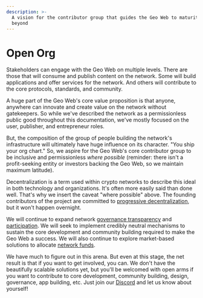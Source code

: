 ```yaml
---
description: >-
  A vision for the contributor group that guides the Geo Web to maturity and
  beyond
---
```


# Open Org

Stakeholders can engage with the Geo Web on multiple levels. There are those that will consume and publish content on the network. Some will build applications and offer services for the network. And others will contribute to the core protocols, standards, and community.

A huge part of the Geo Web's core value proposition is that anyone, anywhere can innovate and create value on the network without gatekeepers. So while we've described the network as a permissionless public good throughout this documentation, we've mostly focused on the user, publisher, and entrepreneur roles.&#x20;

But, the composition of the group of people building the network's infrastructure will ultimately have huge influence on its character. "You ship your org chart." So, we aspire for the Geo Web's core contributor group to be inclusive and permissionless _where possible_ (reminder: there isn't a profit-seeking entity or investors backing the Geo Web, so we maintain maximum latitude).

Decentralization is a term used within crypto networks to describe this ideal in both technology and organizations. It's often more easily said than done well. That's why we insert the caveat "where possible" above. The founding contributors of the project are committed to [progressive decentralization](https://a16z.com/2020/01/09/progressive-decentralization-crypto-product-management/), but it won't happen overnight.

We will continue to expand network [governance transparency](geo-web-dao.md) and [participation](https://forum.geoweb.network/). We will seek to implement credibly neutral mechanisms to sustain the core development and community building required to make the Geo Web a success. We will also continue to explore market-based solutions to allocate [network funds](../concepts/network-funds.md).

We have much to figure out in this arena. But even at this stage, the net result is that if you want to get involved, you can. We don't have the beautifully scalable solutions yet, but you'll be welcomed with open arms if you want to contribute to core development, community building, design, governance, app building, etc. Just join our [Discord](https://discord.com/invite/reXgPru7ck) and let us know about yourself!



&#x20;
